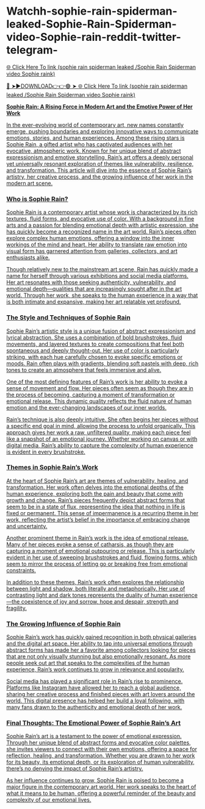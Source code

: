 # Watchh-sophie-rain-spiderman-leaked-Sophie-Rain-Spiderman-video-Sophie-rain-reddit-twitter-telegram-

 <a href="https://critosiol.blogspot.com/?m=0"> 🌐 Click Here To link (sophie rain spiderman leaked /Sophie Rain Spiderman video Sophie raink) 

 
🔴 ➤►DOWNLOAD👉👉🟢 ➤ <a href="https://critosiol.blogspot.com/?m=0"> 🌐 Click Here To link (sophie rain spiderman leaked /Sophie Rain Spiderman video Sophie raink) 

**Sophie Rain: A Rising Force in Modern Art and the Emotive Power of Her Work**

In the ever-evolving world of contemporary art, new names constantly emerge, pushing boundaries and exploring innovative ways to communicate emotions, stories, and human experiences. Among these rising stars is Sophie Rain, a gifted artist who has captivated audiences with her evocative, atmospheric work. Known for her unique blend of abstract expressionism and emotive storytelling, Rain’s art offers a deeply personal yet universally resonant exploration of themes like vulnerability, resilience, and transformation. This article will dive into the essence of Sophie Rain’s artistry, her creative process, and the growing influence of her work in the modern art scene.

### Who is Sophie Rain?

Sophie Rain is a contemporary artist whose work is characterized by its rich textures, fluid forms, and evocative use of color. With a background in fine arts and a passion for blending emotional depth with artistic expression, she has quickly become a recognized name in the art world. Rain’s pieces often explore complex human emotions, offering a window into the inner workings of the mind and heart. Her ability to translate raw emotion into visual form has garnered attention from galleries, collectors, and art enthusiasts alike.

Though relatively new to the mainstream art scene, Rain has quickly made a name for herself through various exhibitions and social media platforms. Her art resonates with those seeking authenticity, vulnerability, and emotional depth—qualities that are increasingly sought after in the art world. Through her work, she speaks to the human experience in a way that is both intimate and expansive, making her art relatable yet profound.

### The Style and Techniques of Sophie Rain

Sophie Rain’s artistic style is a unique fusion of abstract expressionism and lyrical abstraction. She uses a combination of bold brushstrokes, fluid movements, and layered textures to create compositions that feel both spontaneous and deeply thought-out. Her use of color is particularly striking, with each hue carefully chosen to evoke specific emotions or moods. Rain often plays with gradients, blending soft pastels with deep, rich tones to create an atmosphere that feels immersive and alive.

One of the most defining features of Rain’s work is her ability to evoke a sense of movement and flow. Her pieces often seem as though they are in the process of becoming, capturing a moment of transformation or emotional release. This dynamic quality reflects the fluid nature of human emotion and the ever-changing landscapes of our inner worlds.

Rain’s technique is also deeply intuitive. She often begins her pieces without a specific end goal in mind, allowing the process to unfold organically. This approach gives her work a raw, unfiltered quality, making each piece feel like a snapshot of an emotional journey. Whether working on canvas or with digital media, Rain’s ability to capture the complexity of human experience is evident in every brushstroke.

### Themes in Sophie Rain’s Work

At the heart of Sophie Rain’s art are themes of vulnerability, healing, and transformation. Her work often delves into the emotional depths of the human experience, exploring both the pain and beauty that come with growth and change. Rain’s pieces frequently depict abstract forms that seem to be in a state of flux, representing the idea that nothing in life is fixed or permanent. This sense of impermanence is a recurring theme in her work, reflecting the artist’s belief in the importance of embracing change and uncertainty.

Another prominent theme in Rain’s work is the idea of emotional release. Many of her pieces evoke a sense of catharsis, as though they are capturing a moment of emotional outpouring or release. This is particularly evident in her use of sweeping brushstrokes and fluid, flowing forms, which seem to mirror the process of letting go or breaking free from emotional constraints.

In addition to these themes, Rain’s work often explores the relationship between light and shadow, both literally and metaphorically. Her use of contrasting light and dark tones represents the duality of human experience—the coexistence of joy and sorrow, hope and despair, strength and fragility.

### The Growing Influence of Sophie Rain

Sophie Rain’s work has quickly gained recognition in both physical galleries and the digital art space. Her ability to tap into universal emotions through abstract forms has made her a favorite among collectors looking for pieces that are not only visually stunning but also emotionally resonant. As more people seek out art that speaks to the complexities of the human experience, Rain’s work continues to grow in relevance and popularity.

Social media has played a significant role in Rain’s rise to prominence. Platforms like Instagram have allowed her to reach a global audience, sharing her creative process and finished pieces with art lovers around the world. This digital presence has helped her build a loyal following, with many fans drawn to the authenticity and emotional depth of her work.

### Final Thoughts: The Emotional Power of Sophie Rain’s Art

Sophie Rain’s art is a testament to the power of emotional expression. Through her unique blend of abstract forms and evocative color palettes, she invites viewers to connect with their own emotions, offering a space for reflection, healing, and transformation. Whether you are drawn to her work for its beauty, its emotional depth, or its exploration of human vulnerability, there’s no denying the impact of Sophie Rain’s artistry.

As her influence continues to grow, Sophie Rain is poised to become a major figure in the contemporary art world. Her work speaks to the heart of what it means to be human, offering a powerful reminder of the beauty and complexity of our emotional lives.

